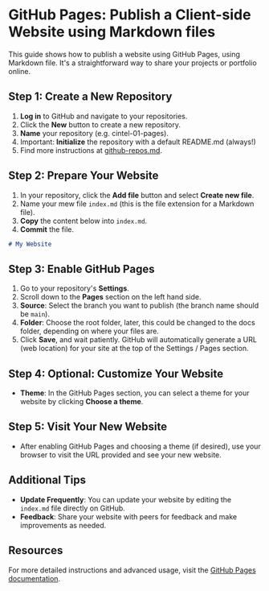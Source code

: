 # GitHub Pages: Publish a Client-side Website using Markdown files

This guide shows how to publish a website using GitHub Pages, using Markdown file. 
It's a straightforward way to share your projects or portfolio online.

## Step 1: Create a New Repository

1. **Log in** to GitHub and navigate to your repositories.
2. Click the **New** button to create a new repository.
3. **Name** your repository (e.g. cintel-01-pages).
4. Important: **Initialize** the repository with a default README.md (always!)
5. Find more instructions at [github-repos.md](ithub-repos.md).

## Step 2: Prepare Your Website

1. In your repository, click the **Add file** button and select **Create new file**.
2. Name your mew file `index.md` (this is the file extension for a Markdown file).
3. **Copy** the content below into `index.md`. 
4. **Commit** the file.

```markdown
# My Website
```

## Step 3: Enable GitHub Pages

1. Go to your repository's **Settings**.
2. Scroll down to the **Pages** section on the left hand side. 
3. **Source**: Select the branch you want to publish (the branch name should be `main`).
4. **Folder**: Choose the root folder, later, this could be changed to the docs folder, depending on where your files are.
5. Click **Save**, and wait patiently. GitHub will automatically generate a URL (web location) for your site at the top of the Settings / Pages section.

## Step 4: Optional: Customize Your Website

- **Theme**: In the GitHub Pages section, you can select a theme for your website by clicking **Choose a theme**.

## Step 5: Visit Your New Website

- After enabling GitHub Pages and choosing a theme (if desired), use your browser to visit the URL provided and see your new website.

## Additional Tips

- **Update Frequently**: You can update your website by editing the `index.md` file directly on GitHub.
- **Feedback**: Share your website with peers for feedback and make improvements as needed.

## Resources

For more detailed instructions and advanced usage, visit the [GitHub Pages documentation](https://docs.github.com/en/pages).
